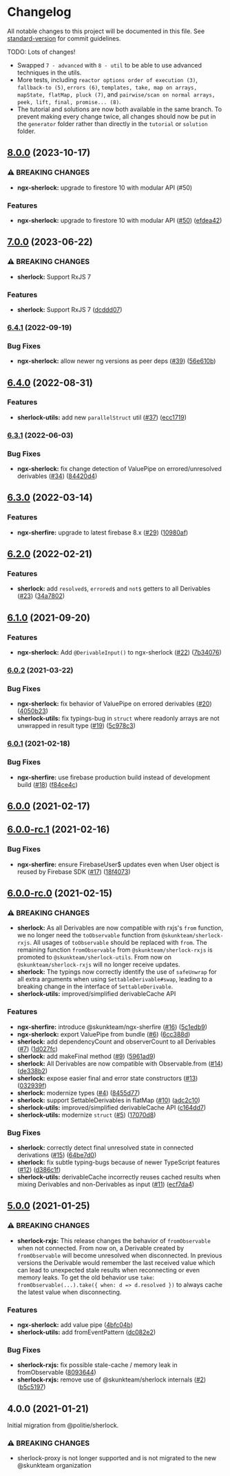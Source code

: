 # Changelog

All notable changes to this project will be documented in this file. See [standard-version](https://github.com/conventional-changelog/standard-version) for commit guidelines.

TODO:
Lots of changes!

-   Swapped `7 - advanced` with `8 - util` to be able to use advanced techniques in the utils.
-   More tests, including `reactor options order of execution (3)`, `fallback-to (5)`, `errors (6)`, `templates, take, map on arrays, mapState, flatMap, pluck (7)`, and `pairwise/scan on normal arrays, peek, lift, final, promise... (8)`.
-   The tutorial and solutions are now both available in the same branch. To prevent making every change twice, all changes should now be put in the `generator` folder rather than directly in the `tutorial` or `solution` folder.

## [8.0.0](https://github.com/skunkteam/sherlock/compare/v7.0.0...v8.0.0) (2023-10-17)

### ⚠ BREAKING CHANGES

-   **ngx-sherlock:** upgrade to firestore 10 with modular API (#50)

### Features

-   **ngx-sherlock:** upgrade to firestore 10 with modular API ([#50](https://github.com/skunkteam/sherlock/issues/50)) ([efdea42](https://github.com/skunkteam/sherlock/commit/efdea424854b2881a5a69deb47de5f281af9739c))

## [7.0.0](https://github.com/skunkteam/sherlock/compare/v6.4.1...v7.0.0) (2023-06-22)

### ⚠ BREAKING CHANGES

-   **sherlock:** Support RxJS 7

### Features

-   **sherlock:** Support RxJS 7 ([dcddd07](https://github.com/skunkteam/sherlock/commit/dcddd074bef612b42b67aa34ed82fa28f238d344))

### [6.4.1](https://github.com/skunkteam/sherlock/compare/v6.4.0...v6.4.1) (2022-09-19)

### Bug Fixes

-   **ngx-sherlock:** allow newer ng versions as peer deps ([#39](https://github.com/skunkteam/sherlock/issues/39)) ([56e610b](https://github.com/skunkteam/sherlock/commit/56e610bbf29e718418e1b4f77f7a6b6f837519c4))

## [6.4.0](https://github.com/skunkteam/sherlock/compare/v6.3.1...v6.4.0) (2022-08-31)

### Features

-   **sherlock-utils:** add new `parallelStruct` util ([#37](https://github.com/skunkteam/sherlock/issues/37)) ([ecc1719](https://github.com/skunkteam/sherlock/commit/ecc1719ec006756c13d93a205edeb31d8d92b852))

### [6.3.1](https://github.com/skunkteam/sherlock/compare/v6.3.0...v6.3.1) (2022-06-03)

### Bug Fixes

-   **ngx-sherlock:** fix change detection of ValuePipe on errored/unresolved derivables ([#34](https://github.com/skunkteam/sherlock/issues/34)) ([84420d4](https://github.com/skunkteam/sherlock/commit/84420d450e3e82239f739fe21559dec84e6cf8ea))

## [6.3.0](https://github.com/skunkteam/sherlock/compare/v6.2.0...v6.3.0) (2022-03-14)

### Features

-   **ngx-sherfire:** upgrade to latest firebase 8.x ([#29](https://github.com/skunkteam/sherlock/issues/29)) ([10980af](https://github.com/skunkteam/sherlock/commit/10980afac850602c6e35dc8dd136c4a1cfc1148f))

## [6.2.0](https://github.com/skunkteam/sherlock/compare/v6.1.0...v6.2.0) (2022-02-21)

### Features

-   **sherlock:** add `resolved$`, `errored$` and `not$` getters to all Derivables ([#23](https://github.com/skunkteam/sherlock/issues/23)) ([34a7802](https://github.com/skunkteam/sherlock/commit/34a780239d5eb5d94a0d4223b4b86019218b2884))

## [6.1.0](https://github.com/skunkteam/sherlock/compare/v6.0.2...v6.1.0) (2021-09-20)

### Features

-   **ngx-sherlock:** Add `@DerivableInput()` to ngx-sherlock ([#22](https://github.com/skunkteam/sherlock/issues/22)) ([7b34076](https://github.com/skunkteam/sherlock/commit/7b34076e198d9bf31e9706fe60c1b9db66db722e))

### [6.0.2](https://github.com/skunkteam/sherlock/compare/v6.0.1...v6.0.2) (2021-03-22)

### Bug Fixes

-   **ngx-sherlock:** fix behavior of ValuePipe on errored derivables ([#20](https://github.com/skunkteam/sherlock/issues/20)) ([4050b23](https://github.com/skunkteam/sherlock/commit/4050b2388224389453786738140b9db95382b37e))
-   **sherlock-utils:** fix typings-bug in `struct` where readonly arrays are not unwrapped in result type ([#19](https://github.com/skunkteam/sherlock/issues/19)) ([5c978c3](https://github.com/skunkteam/sherlock/commit/5c978c36f4b8860787e6022a2b451746ab5aff69))

### [6.0.1](https://github.com/skunkteam/sherlock/compare/v6.0.0...v6.0.1) (2021-02-18)

### Bug Fixes

-   **ngx-sherfire:** use firebase production build instead of development build ([#18](https://github.com/skunkteam/sherlock/issues/18)) ([f84ce4c](https://github.com/skunkteam/sherlock/commit/f84ce4c785430a4f68173e542db671b5b851320c))

## [6.0.0](https://github.com/skunkteam/sherlock/compare/v6.0.0-rc.1...v6.0.0) (2021-02-17)

## [6.0.0-rc.1](https://github.com/skunkteam/sherlock/compare/v6.0.0-rc.0...v6.0.0-rc.1) (2021-02-16)

### Bug Fixes

-   **ngx-sherfire:** ensure FirebaseUser$ updates even when User object is reused by Firebase SDK ([#17](https://github.com/skunkteam/sherlock/issues/17)) ([18f4073](https://github.com/skunkteam/sherlock/commit/18f407374af766e4c76a9327167316fad403f5c9))

## [6.0.0-rc.0](https://github.com/skunkteam/sherlock/compare/v5.0.0...v6.0.0-rc.0) (2021-02-15)

### ⚠ BREAKING CHANGES

-   **sherlock:** As all Derivables are now compatible with rxjs's `from` function, we no longer need the `toObservable` function from `@skunkteam/sherlock-rxjs`. All usages of `toObservable` should be replaced with `from`. The remaining function `fromObservable` from `@skunkteam/sherlock-rxjs` is promoted to `@skunkteam/sherlock-utils`. From now on `@skunkteam/sherlock-rxjs` will no longer receive updates.
-   **sherlock:** The typings now correctly identify the use of `safeUnwrap` for all extra arguments when using `SettableDerivable#swap`, leading to a breaking change in the interface of `SettableDerivable`.
-   **sherlock-utils:** improved/simplified derivableCache API

### Features

-   **ngx-sherfire:** introduce @skunkteam/ngx-sherfire ([#16](https://github.com/skunkteam/sherlock/issues/16)) ([5c1edb9](https://github.com/skunkteam/sherlock/commit/5c1edb9ce2b830c8fa8607a4a07fdaf9fb652ad1))
-   **ngx-sherlock:** export ValuePipe from bundle ([#6](https://github.com/skunkteam/sherlock/issues/6)) ([6cc388d](https://github.com/skunkteam/sherlock/commit/6cc388d9a836b9244fcea23b9ab621b1b21fd6c7))
-   **sherlock:** add dependencyCount and observerCount to all Derivables ([#7](https://github.com/skunkteam/sherlock/issues/7)) ([1d027fc](https://github.com/skunkteam/sherlock/commit/1d027fc163dbf95ee0b8305cb673f1473b42b4e7))
-   **sherlock:** add makeFinal method ([#9](https://github.com/skunkteam/sherlock/issues/9)) ([5961ad9](https://github.com/skunkteam/sherlock/commit/5961ad90cb4ea10f2a52b80e6d45cf558f215cbf))
-   **sherlock:** All Derivables are now compatible with Observable.from ([#14](https://github.com/skunkteam/sherlock/issues/14)) ([de338b2](https://github.com/skunkteam/sherlock/commit/de338b26f0a10de3197f86d5e74be8fca3587fba))
-   **sherlock:** expose easier final and error state constructors ([#13](https://github.com/skunkteam/sherlock/issues/13)) ([032939f](https://github.com/skunkteam/sherlock/commit/032939fc0996436206cc91dbb46a9395b66b44d7))
-   **sherlock:** modernize types ([#4](https://github.com/skunkteam/sherlock/issues/4)) ([8455d77](https://github.com/skunkteam/sherlock/commit/8455d77aea9dc7e593614c2227554093278c8f64))
-   **sherlock:** support SettableDerivables in flatMap ([#10](https://github.com/skunkteam/sherlock/issues/10)) ([adc2c10](https://github.com/skunkteam/sherlock/commit/adc2c10f5872a62672cb0e60c7944be569d41e5d))
-   **sherlock-utils:** improved/simplified derivableCache API ([c164dd7](https://github.com/skunkteam/sherlock/commit/c164dd7e6dbd1c3413f9ec3f5a948176fc9c7da2))
-   **sherlock-utils:** modernize `struct` ([#5](https://github.com/skunkteam/sherlock/issues/5)) ([17070d8](https://github.com/skunkteam/sherlock/commit/17070d8a439c8be940d013023d18086facf89fc3))

### Bug Fixes

-   **sherlock:** correctly detect final unresolved state in connected derivations ([#15](https://github.com/skunkteam/sherlock/issues/15)) ([64be7d0](https://github.com/skunkteam/sherlock/commit/64be7d05854770b4a324a91f43680fdc3a5a9fe5))
-   **sherlock:** fix subtle typing-bugs because of newer TypeScript features ([#12](https://github.com/skunkteam/sherlock/issues/12)) ([d386c1f](https://github.com/skunkteam/sherlock/commit/d386c1fe8e09bc3d274f891bbd028be09e0d606f))
-   **sherlock-utils:** derivableCache incorrectly reuses cached results when mixing Derivables and non-Derivables as input ([#11](https://github.com/skunkteam/sherlock/issues/11)) ([ecf7da4](https://github.com/skunkteam/sherlock/commit/ecf7da41c82267d2b61f1c26c85751b9249ee62c))

## [5.0.0](https://github.com/skunkteam/sherlock/compare/v4.0.0...v5.0.0) (2021-01-25)

### ⚠ BREAKING CHANGES

-   **sherlock-rxjs:** This release changes the behavior of `fromObservable` when not connected. From now on, a Derivable created by `fromObservable` will become unresolved when disconnected. In previous versions the Derivable would remember the last received value which can lead to unexpected stale results when reconnecting or even memory leaks. To get the old behavior use `take`: `fromObservable(...).take({ when: d => d.resolved })` to always cache the latest value when disconnecting.

### Features

-   **ngx-sherlock:** add value pipe ([4bfc04b](https://github.com/skunkteam/sherlock/commit/4bfc04b09cc199f82863691621f69c130f3407e3))
-   **sherlock-utils:** add fromEventPattern ([dc082e2](https://github.com/skunkteam/sherlock/commit/dc082e236072f356adce5da994c72cb5ec342cd3))

### Bug Fixes

-   **sherlock-rxjs:** fix possible stale-cache / memory leak in fromObservable ([8093644](https://github.com/skunkteam/sherlock/commit/8093644220e6f7a12e8aff89ab9d4ad5f991a391))
-   **sherlock-rxjs:** remove use of @skunkteam/sherlock internals ([#2](https://github.com/skunkteam/sherlock/issues/2)) ([b5c5197](https://github.com/skunkteam/sherlock/commit/b5c5197ccb482047059ddba0aae171971e47781c))

## 4.0.0 (2021-01-21)

Initial migration from @politie/sherlock.

### ⚠ BREAKING CHANGES

-   sherlock-proxy is not longer supported and is not migrated to the new @skunkteam organization
